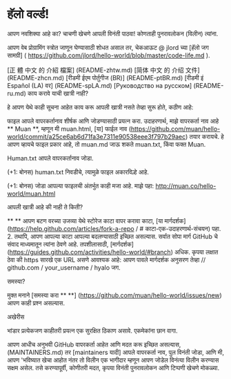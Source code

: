 #  हॅलो वर्ल्ड!

आपण नवशिक्या आहे का? चाचणी खेचणे आपली विनंती पाठवा! कोणताही पुनरावलोकन (विलीन) त्यांना.

आपण वेब प्रोग्रामिंग स्त्रोत जाणून घेण्यासाठी शोधत असाल तर, चेकआऊट @ jlord च्या [हॅलो जग सामग्री] ( https://github.com/jlord/hello-world/blob/master/code-life.md ).

[正 體 中文 的 介紹 檔案] (README-zhtw.md)
[简体 中文 的 介绍 文件] (README-zhcn.md)
[रीडमी ईएम पोर्तुगीज (BR)] (README-ptBR.md)
[रीडमी इं Español (LA) वर] (README-spLA.md)
[Руководство на русском] (README-ru.md)
काय करावे याची खात्री नाही?

हे आपण येथे काही सूचना आहेत काय करू आपली खात्री नसते तेव्हा सुरू होते, कठीण आहे:

फाइल आपले वापरकर्तानाव शीर्षक आणि जोडण्यासाठी प्रयत्न करा. उदाहरणार्थ, माझे वापरकर्ता नाव आहे ** Muan **, म्हणून मी muan.html, [या] फाईल नाव (https://github.com/muan/hello-world/commit/a25ce6ab6d71fa3e7311e90538eee3f797b29aec) तयार करायचे. हे आपण व्हायचे फाइल प्रकार आहे, तो muan.md जाऊ शकते muan.txt, किंवा फक्त Muan.

Human.txt आपले वापरकर्तानाव जोडा.

(+1: बोनस) human.txt निवडीचे, त्यामुळे फाइल अकारविल्हे आहे.

(+1: बोनस) जोडा आपल्या फाइलची अंतर्भुत काही मजा आहे. माझे पहा: http://muan.co/hello-world/muan.html

आपली खात्री आहे की नाही ते किती?

** ** आपण बटण वरच्या उजव्या येथे स्टोरेज काटा वापर करावा काटा, [या मार्गदर्शक] (https://help.github.com/articles/fork-a-repo / # काटा-एक-उदाहरणार्थ-संचयन) पहा.
2. तथापि, आपण आपल्या काटा आपल्या बदलण्यासाठी इच्छित असल्यास. सर्वात सोपा मार्ग GitHub चे संवाद माध्यमातून त्यांना ठेवणे आहे. तपशीलासाठी, [मार्गदर्शक] (https://guides.github.com/activities/hello-world/#branch) अधिक. कृपया लक्षात ठेवा की https सारखे एक URL असणे आवश्यक आहे: आपण पावले मार्गदर्शक अनुसरण तेव्हा // github.com / your_username / hyalo जग.

समस्या?

मुक्त मनाने [समस्या करा ** **] (https://github.com/muan/hello-world/issues/new) आपण काही प्रश्न असल्यास.

अखेरीस

भांडार प्रत्येकजण काहीतरी प्रयत्न एक सुरक्षित ठिकाण असावे. एकमेकांना छान वागा.

आपण आधीच अनुभवी GitHub वापरकर्ता आहेत आणि मदत करू इच्छित असल्यास, (MAINTAINERS.md) तर [maintainers यादी] आपले वापरकर्ता नाव, पुल विनंती जोडा, आणि मी, आपण 'भविष्यात खेचा आहोत नंतर तो विलीन एक भागीदार म्हणून आपण जोडेल विनंत्या विलीन करण्यास सक्षम असेल. तसे करण्यापूर्वी, कोणीतरी मदत, कृपया विनंती पुनरावलोकन आणि टिप्पणी खेचणे मोकळ्या.

